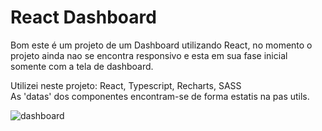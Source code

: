 # React Dashboard

Bom este é um projeto de um Dashboard utilizando React, no momento o projeto ainda nao se encontra responsivo e esta em sua fase inicial somente com a tela de dashboard.

Utilizei neste projeto: React, Typescript, Recharts, SASS <br/>
As 'datas' dos componentes encontram-se de forma estatis na pas utils.



![dashboard](https://user-images.githubusercontent.com/76044304/178128672-66f66ca6-f5fc-4a70-a41c-39b51f16d6dc.gif)





